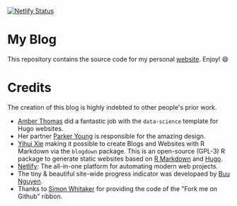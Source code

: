 [![Netlify Status](https://api.netlify.com/api/v1/badges/45226b97-5318-4fff-81a8-a70ca6a10285/deploy-status)](https://app.netlify.com/sites/nkollmann/deploys)
# My Blog
 This repository contains the source code for my personal [website](https://nkollmann.netlify.app). Enjoy! :smile:

# Credits
 The creation of this blog is highly indebted to other people's prior work.
 * [Amber Thomas](https://github.com/ProQuestionAsker) did a fantastic job with the `data-science` template for Hugo websites.
 * Her partner [Parker Young](https://animoplex.com/) is responsible for the amazing design.
 * [Yihui Xie](https://github.com/yihui) making it possible to create Blogs and Websites with R Markdown via the `blogdown` package. This is an open-source (GPL-3) R package to generate static websites based on [R Markdown](https://rmarkdown.rstudio.com/) and [Hugo](https://gohugo.io/).
 * [Netlify](https://netlify.com): The all-in-one platform for automating modern web projects.
 * The tiny & beautiful site-wide progress indicator was developaed by [Buu Nguyen](https://github.com/buunguyen/topbar).
 * Thanks to [Simon Whitaker](https://github.com/simonwhitaker/github-fork-ribbon-css) for providing the code of the "Fork me on Github" ribbon.
 
